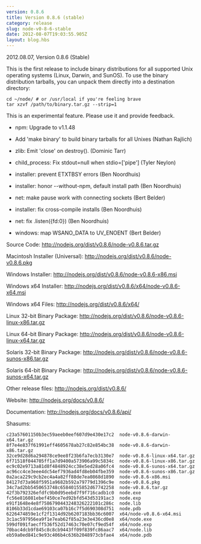 ```yaml
---
version: 0.8.6
title: Version 0.8.6 (stable)
category: release
slug: node-v0-8-6-stable
date: 2012-08-07T19:03:55.905Z
layout: blog.hbs
---
```


2012.08.07, Version 0.8.6 (Stable)

This is the first release to include binary distributions for all
supported Unix operating systems (Linux, Darwin, and SunOS).  To use
the binary distribution tarballs, you can unpack them directly into a
destination directory:

    cd ~/node/ # or /usr/local if you're feeling brave
    tar xzvf /path/to/binary.tar.gz --strip=1

This is an experimental feature.  Please use it and provide feedback.

* npm: Upgrade to v1.1.48

* Add 'make binary' to build binary tarballs for all Unixes (Nathan Rajlich)

* zlib: Emit 'close' on destroy(). (Dominic Tarr)

* child_process: Fix stdout=null when stdio=['pipe'] (Tyler Neylon)

* installer: prevent ETXTBSY errors (Ben Noordhuis)

* installer: honor --without-npm, default install path (Ben Noordhuis)

* net: make pause work with connecting sockets (Bert Belder)

* installer: fix cross-compile installs (Ben Noordhuis)

* net: fix .listen({fd:0}) (Ben Noordhuis)

* windows: map WSANO_DATA to UV_ENOENT (Bert Belder)


Source Code: http://nodejs.org/dist/v0.8.6/node-v0.8.6.tar.gz

Macintosh Installer (Universal): http://nodejs.org/dist/v0.8.6/node-v0.8.6.pkg

Windows Installer: http://nodejs.org/dist/v0.8.6/node-v0.8.6-x86.msi

Windows x64 Installer: http://nodejs.org/dist/v0.8.6/x64/node-v0.8.6-x64.msi

Windows x64 Files: http://nodejs.org/dist/v0.8.6/x64/

Linux 32-bit Binary Package: http://nodejs.org/dist/v0.8.6/node-v0.8.6-linux-x86.tar.gz

Linux 64-bit Binary Package: http://nodejs.org/dist/v0.8.6/node-v0.8.6-linux-x64.tar.gz

Solaris 32-bit Binary Package: http://nodejs.org/dist/v0.8.6/node-v0.8.6-sunos-x86.tar.gz

Solaris 64-bit Binary Package: http://nodejs.org/dist/v0.8.6/node-v0.8.6-sunos-x64.tar.gz

Other release files: http://nodejs.org/dist/v0.8.6/

Website: http://nodejs.org/docs/v0.8.6/

Documentation: http://nodejs.org/docs/v0.8.6/api/

Shasums:

```
c23a57601150b3ec59aeeb0eef607d9e430e17c2  node-v0.8.6-darwin-x64.tar.gz
8f7e4e837f61991eff4605678ab27c82e854bc38  node-v0.8.6-darwin-x86.tar.gz
32ce9d28d6a294878ce9ee8f23b6fa7ecb3130e7  node-v0.8.6-linux-x64.tar.gz
6f71518f044705ff1a7d9400a573906a99c5834c  node-v0.8.6-linux-x86.tar.gz
ec9c02e9713a81d8f4848924cc38e5ed28a06fc4  node-v0.8.6-sunos-x64.tar.gz
ac96cc4ce3eee4dc54ef7936ad4fd8eb04fbe359  node-v0.8.6-sunos-x86.tar.gz
0a2aca229c9cb2ec4a4a82ff88de7ea0868d1890  node-v0.8.6-x86.msi
84127d73a968f5951a9682b592a79779d1396c9e  node-v0.8.6.pkg
34c7ad2bb5450653748c65840155852d67742258  node-v0.8.6.tar.gz
42f3b792326efdfc9b0d95eebd7f9f716cadb1c0  node.exe
fc56e816081ebef450ce7ed92bfd543d53191ac3  node.exp
e91f1648e4e8f7586790443248326222101c286c  node.lib
8106b33d1cdae69103ca07b16c7f5d690308d751  node.pdb
6226474859e1cf2f1314d92b6207183bb36c6007  x64/node-v0.8.6-x64.msi
3c1ac597956ea9f1e7eab62f85a23e3e436cd0e8  x64/node.exe
599df091faecff536f52d17463c70e07cf9ed54f  x64/node.exp
70bac4dcb9f845c8c8cb9443ff09f839fc86aac7  x64/node.lib
eb59a0ed841c9e93c406b4c636b2048973cbfae4  x64/node.pdb
```

